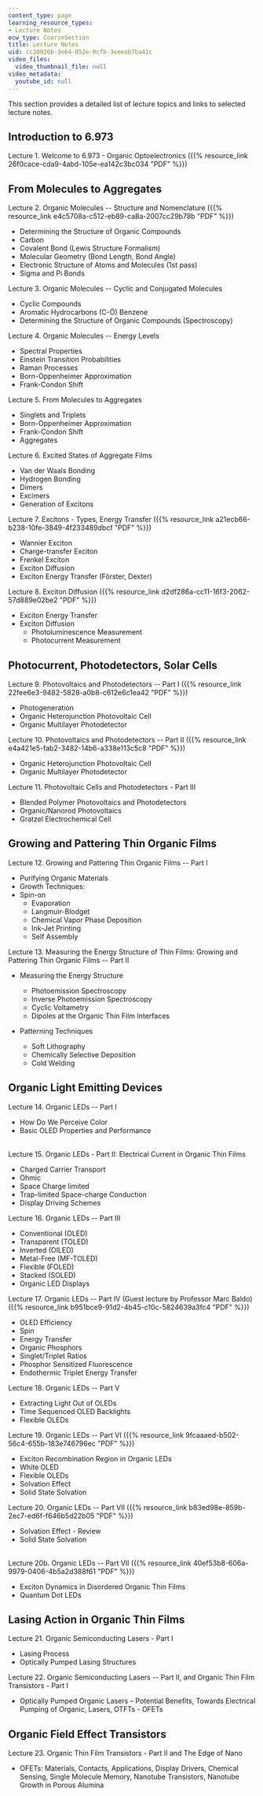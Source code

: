 ```yaml
---
content_type: page
learning_resource_types:
- Lecture Notes
ocw_type: CourseSection
title: Lecture Notes
uid: cc20026b-3e64-052e-0cfb-3eeeab7ba41c
video_files:
  video_thumbnail_file: null
video_metadata:
  youtube_id: null
---
```


This section provides a detailed list of lecture topics and links to selected lecture notes.

Introduction to 6.973
---------------------

Lecture 1. Welcome to 6.973 - Organic Optoelectronics ({{% resource_link 26f0cace-cda9-4abd-105e-ea142c3bc034 "PDF" %}})

From Molecules to Aggregates
----------------------------

Lecture 2. Organic Molecules -- Structure and Nomenclature ({{% resource_link e4c5708a-c512-eb89-ca8a-2007cc29b78b "PDF" %}})

*   Determining the Structure of Organic Compounds
*   Carbon
*   Covalent Bond (Lewis Structure Formalism)
*   Molecular Geometry (Bond Length, Bond Angle)
*   Electronic Structure of Atoms and Molecules (1st pass)
*   Sigma and Pi Bonds

Lecture 3. Organic Molecules -- Cyclic and Conjugated Molecules

*   Cyclic Compounds
*   Aromatic Hydrocarbons (C-Ö) Benzene
*   Determining the Structure of Organic Compounds (Spectroscopy)

Lecture 4. Organic Molecules -- Energy Levels

*   Spectral Properties
*   Einstein Transition Probabilities
*   Raman Processes
*   Born-Oppenheimer Approximation
*   Frank-Condon Shift

Lecture 5. From Molecules to Aggregates

*   Singlets and Triplets
*   Born-Oppenheimer Approximation
*   Frank-Condon Shift
*   Aggregates

Lecture 6. Excited States of Aggregate Films

*   Van der Waals Bonding
*   Hydrogen Bonding
*   Dimers
*   Excimers
*   Generation of Excitons

Lecture 7. Excitons - Types, Energy Transfer ({{% resource_link a21ecb66-b238-10fe-3849-4f233489dbcf "PDF" %}})

*   Wannier Exciton
*   Charge-transfer Exciton
*   Frenkel Exciton
*   Exciton Diffusion
*   Exciton Energy Transfer (Förster, Dexter)

Lecture 8. Exciton Diffusion ({{% resource_link d2df286a-cc11-16f3-2062-57d889e02be2 "PDF" %}})

*   Exciton Energy Transfer
*   Exciton Diffusion
    *   Photoluminescence Measurement
    *   Photocurrent Measurement

Photocurrent, Photodetectors, Solar Cells
-----------------------------------------

Lecture 9. Photovoltaics and Photodetectors -- Part I ({{% resource_link 22fee6e3-9482-5828-a0b8-c612e6c1ea42 "PDF" %}})

*   Photogeneration
*   Organic Heterojunction Photovoltaic Cell
*   Organic Multilayer Photodetector

Lecture 10. Photovoltaics and Photodetectors -- Part II ({{% resource_link e4a421e5-fab2-3482-14b6-a338e113c5c8 "PDF" %}})

*   Organic Heterojunction Photovoltaic Cell
*   Organic Multilayer Photodetector

Lecture 11. Photovoltaic Cells and Photodetectors - Part III

*   Blended Polymer Photovoltaics and Photodetectors
*   Organic/Nanorod Photovoltaics
*   Gratzel Electrochemical Cell

Growing and Pattering Thin Organic Films
----------------------------------------

Lecture 12. Growing and Pattering Thin Organic Films -- Part I

*   Purifying Organic Materials
*   Growth Techniques:
*   Spin-on
    *   Evaporation
    *   Langmuir-Blodget
    *   Chemical Vapor Phase Deposition
    *   Ink-Jet Printing
    *   Self Assembly

Lecture 13. Measuring the Energy Structure of Thin Films: Growing and Pattering Thin Organic Films -- Part II

*   Measuring the Energy Structure
    *   Photoemission Spectroscopy
    *   Inverse Photoemission Spectroscopy
    *   Cyclic Voltametry
    *   Dipoles at the Organic Thin Film Interfaces

*   Patterning Techniques
    *   Soft Lithography
    *   Chemically Selective Deposition
    *   Cold Welding

Organic Light Emitting Devices
------------------------------

Lecture 14. Organic LEDs -- Part I

*   How Do We Perceive Color
*   Basic OLED Properties and Performance  
     

Lecture 15. Organic LEDs - Part II: Electrical Current in Organic Thin Films

*   Charged Carrier Transport
*   Ohmic
*   Space Charge limited
*   Trap-limited Space-charge Conduction
*   Display Driving Schemes

Lecture 16. Organic LEDs -- Part III

*   Conventional (OLED)
*   Transparent (TOLED)
*   Inverted (OILED)
*   Metal-Free (MF-TOLED)
*   Flexible (FOLED)
*   Stacked (SOLED)
*   Organic LED Displays

Lecture 17. Organic LEDs -- Part IV (Guest lecture by Professor Marc Baldo) ({{% resource_link b951bce9-91d2-4b45-c10c-5824639a3fc4 "PDF" %}})

*   OLED Efficiency
*   Spin
*   Energy Transfer
*   Organic Phosphors
*   Singlet/Triplet Ratios
*   Phosphor Sensitized Fluorescence
*   Endothermic Triplet Energy Transfer

Lecture 18. Organic LEDs -- Part V

*   Extracting Light Out of OLEDs
*   Time Sequenced OLED Backlights
*   Flexible OLEDs

Lecture 19. Organic LEDs -- Part VI ({{% resource_link 9fcaaaed-b502-56c4-655b-183e746796ec "PDF" %}})

*   Exciton Recombination Region in Organic LEDs
*   White OLED
*   Flexible OLEDs
*   Solvation Effect
*   Solid State Solvation

Lecture 20. Organic LEDs -- Part VII ({{% resource_link b83ed98e-859b-2ec7-ed6f-f646b5d22b05 "PDF" %}})

*   Solvation Effect - Review
*   Solid State Solvation  
     

Lecture 20b. Organic LEDs -- Part VII ({{% resource_link 40ef53b8-606a-9979-0406-4b5a2d388f61 "PDF" %}})

*   Exciton Dynamics in Disordered Organic Thin Films
*   Quantum Dot LEDs

Lasing Action in Organic Thin Films
-----------------------------------

Lecture 21. Organic Semiconducting Lasers - Part I

*   Lasing Process
*   Optically Pumped Lasing Structures

Lecture 22. Organic Semiconducting Lasers -- Part II, and Organic Thin Film Transistors - Part I

*   Optically Pumped Organic Lasers – Potential Benefits, Towards Electrical Pumping of Organic, Lasers, OTFTs - OFETs

Organic Field Effect Transistors
--------------------------------

Lecture 23. Organic Thin Film Transistors - Part II and The Edge of Nano

*   OFETs: Materials, Contacts, Applications, Display Drivers, Chemical Sensing, Single Molecule Memory, Nanotube Transistors, Nanotube Growth in Porous Alumina